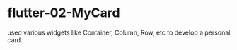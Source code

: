 # flutter-02-MyCard
used various widgets like Container, Column, Row, etc to develop a personal card.
